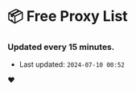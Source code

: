 # :package: Free Proxy List
### Updated every 15 minutes.

- Last updated: `2024-07-10 00:52`

:heart:
